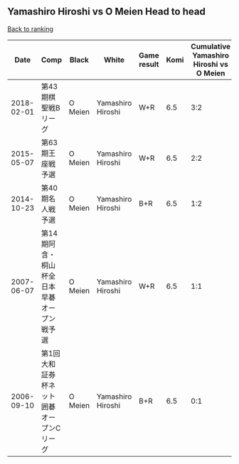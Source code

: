 ## Yamashiro Hiroshi vs O Meien Head to head

[Back to ranking](../../index.md)




| **Date** | **Comp** | **Black** | **White** | **Game result** | **Komi** | **Cumulative Yamashiro Hiroshi vs O Meien** | **Yamashiro Hiroshi streak** | **O Meien streak** | 
| --- | --- | --- | --- | --- | --- | --- | --- | --- |
| 2018-02-01 | 第43期棋聖戦Bリーグ | O Meien | Yamashiro Hiroshi | W+R | 6.5 | 3:2 | 2 | 0 | 
| 2015-05-07 | 第63期王座戦予選 | O Meien | Yamashiro Hiroshi | W+R | 6.5 | 2:2 | 1 | 0 | 
| 2014-10-23 | 第40期名人戦予選 | O Meien | Yamashiro Hiroshi | B+R | 6.5 | 1:2 | 0 | 1 | 
| 2007-06-07 | 第14期阿含・桐山杯全日本早碁オープン戦予選 | O Meien | Yamashiro Hiroshi | W+R | 6.5 | 1:1 | 1 | 0 | 
| 2006-09-10 | 第1回大和証券杯ネット囲碁オープンCリーグ | O Meien | Yamashiro Hiroshi | B+R | 6.5 | 0:1 | 0 | 1 |




